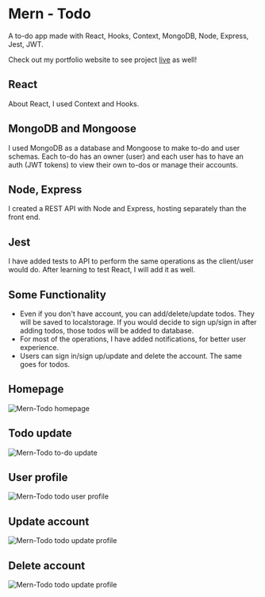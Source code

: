 # Mern - Todo
A to-do app made with React, Hooks, Context, MongoDB, Node, Express, Jest, JWT. 

Check out my portfolio website to see project [live](https://can-ural.com/projects/todo) as well!

## React
About React, I used Context and Hooks.

## MongoDB and Mongoose
I used MongoDB as a database and Mongoose to make to-do and user schemas. Each to-do has an owner (user) and each user has to have an auth (JWT tokens) to view their own to-dos or manage their accounts.

## Node, Express
I created a REST API with Node and Express, hosting separately than the front end.

## Jest
I have added tests to API to perform the same operations as the client/user would do. After learning to test React, I will add it as well.

## Some Functionality
- Even if you don't have account, you can add/delete/update todos. They will be saved to localstorage. If you would decide to sign up/sign in after adding todos, those todos will be added to database.
- For most of the operations, I have added notifications, for better user experience. 
- Users can sign in/sign up/update and delete the account. The same goes for todos. 

## Homepage
![Mern-Todo homepage](https://i.paste.pics/09dce5a287f7aea60a1f633a7f1b2302.png)

## Todo update
![Mern-Todo to-do update](https://i.paste.pics/46fd30e28bf98f9cc70e81c979d53abb.png)

## User profile
![Mern-Todo todo user profile](https://i.paste.pics/ef65477c52daa42b2dea50a85f0d86a4.png)

## Update account
![Mern-Todo todo update profile](https://i.paste.pics/595cf184e1855821a9179d622be129bf.png)

## Delete account
![Mern-Todo todo update profile](https://i.paste.pics/69aec593c97e1d2c71bbada5b69e24ae.png)
